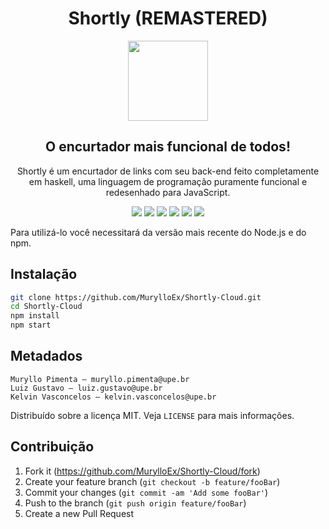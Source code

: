 
<h1 align="center">Shortly (REMASTERED)</h1>
<p align="center">
  <img src="https://user-images.githubusercontent.com/32225687/118423792-311bf000-b69c-11eb-9d15-6f7897ea7918.PNG" height="128">
</p>
<h2 align="center">O encurtador mais funcional de todos!</h2>
<p align="center">Shortly é um encurtador de links com seu back-end feito completamente em haskell, uma linguagem de programação puramente funcional e redesenhado para JavaScript.</p>
<p align="center">
    <img src="https://badgen.net/badge/lang/JavaScript/purple?icon=label"/> 
    <img src="https://badgen.net/badge/framework/express/yellow?icon=label"/>
    <img src="https://badgen.net/badge/license/MIT/green?icon=label"/>
    <img src="https://badgen.net/badge/database/SQLite/blue?icon=label"/>
    <img src="https://badgen.net/badge/authors/Muryllo%2C%20Gustavo%20e%20Kelvin/red?icon=label"/>
    <img src="https://badgen.net/badge/frontend/React/orange?icon=label"/>
</p>

Para utilizá-lo você necessitará da versão mais recente do Node.js e do npm.

## Instalação

```sh
git clone https://github.com/MurylloEx/Shortly-Cloud.git
cd Shortly-Cloud
npm install
npm start
```

## Metadados

```
Muryllo Pimenta – muryllo.pimenta@upe.br
Luiz Gustavo – luiz.gustavo@upe.br
Kelvin Vasconcelos – kelvin.vasconcelos@upe.br
```

Distribuído sobre a licença MIT. Veja ``LICENSE`` para mais informações.

## Contribuição

1. Fork it (<https://github.com/MurylloEx/Shortly-Cloud/fork>)
2. Create your feature branch (`git checkout -b feature/fooBar`)
3. Commit your changes (`git commit -am 'Add some fooBar'`)
4. Push to the branch (`git push origin feature/fooBar`)
5. Create a new Pull Request

